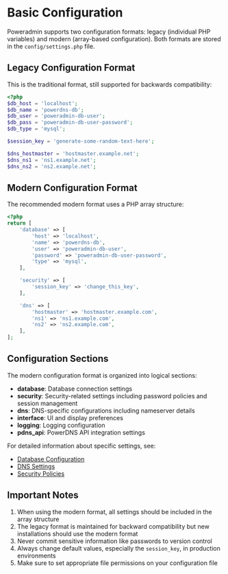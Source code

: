 # Basic Configuration

Poweradmin supports two configuration formats: legacy (individual PHP variables) and modern (array-based configuration). Both formats are stored in the `config/settings.php` file.

## Legacy Configuration Format

This is the traditional format, still supported for backwards compatibility:

```php
<?php
$db_host = 'localhost';
$db_name = 'powerdns-db';
$db_user = 'poweradmin-db-user';
$db_pass = 'poweradmin-db-user-password';
$db_type = 'mysql';

$session_key = 'generate-some-random-text-here';

$dns_hostmaster = 'hostmaster.example.net';
$dns_ns1 = 'ns1.example.net';
$dns_ns2 = 'ns2.example.net';
```

## Modern Configuration Format

The recommended modern format uses a PHP array structure:

```php
<?php
return [
    'database' => [
        'host' => 'localhost',
        'name' => 'powerdns-db',
        'user' => 'poweradmin-db-user',
        'password' => 'poweradmin-db-user-password',
        'type' => 'mysql',
    ],

    'security' => [
        'session_key' => 'change_this_key',
    ],

    'dns' => [
        'hostmaster' => 'hostmaster.example.com',
        'ns1' => 'ns1.example.com',
        'ns2' => 'ns2.example.com',
    ],
];
```

## Configuration Sections

The modern configuration format is organized into logical sections:

- **database**: Database connection settings
- **security**: Security-related settings including password policies and session management
- **dns**: DNS-specific configurations including nameserver details
- **interface**: UI and display preferences
- **logging**: Logging configuration
- **pdns_api**: PowerDNS API integration settings

For detailed information about specific settings, see:
- [Database Configuration](database.md)
- [DNS Settings](dns-settings.md)
- [Security Policies](security-policies.md)

## Important Notes

1. When using the modern format, all settings should be included in the array structure
2. The legacy format is maintained for backward compatibility but new installations should use the modern format
3. Never commit sensitive information like passwords to version control
4. Always change default values, especially the `session_key`, in production environments
5. Make sure to set appropriate file permissions on your configuration file
